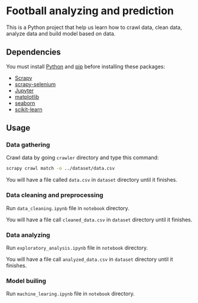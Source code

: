 # Football analyzing and prediction

This is a Python project that help us learn how to crawl data, clean data, analyze data and build model based on data.

## Dependencies
You must install [Python](https://www.python.org/) and [pip](https://pip.pypa.io/en/stable/) before installing these packages:
- [Scrapy](https://pypi.org/project/Scrapy/)
- [scrapy-selenium](https://pypi.org/project/scrapy-selenium/)
- [Jupyter](https://pypi.org/project/jupyter/)
- [matplotlib](https://pypi.org/project/matplotlib/)
- [seaborn](https://pypi.org/project/seaborn/)
- [scikit-learn](https://pypi.org/project/scikit-learn/)

## Usage

### Data gathering

Crawl data by going `crawler` directory and type this command:
```sh
scrapy crawl match -o ../dataset/data.csv
```
You will have a file called `data.csv` in `dataset` directory until it finishes.

### Data cleaning and preprocessing

Run `data_cleaning.ipynb` file in `notebook` directory.

You will have a file call `cleaned_data.csv` in `dataset` directory until it finishes.

### Data analyzing

Run `exploratory_analysis.ipynb` file in `notebook` directory.

You will have a file call `analyzed_data.csv` in `dataset` directory until it finishes.

### Model builing

Run `machine_learing.ipynb` file in `notebook` directory.
